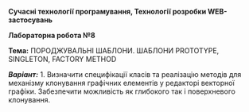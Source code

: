 **Сучасні технології програмування, Технології розробки WEB-застосувань**

**Лабораторна робота №8**

**Тема:** ПОРОДЖУВАЛЬНІ ШАБЛОНИ. ШАБЛОНИ PROTOTYPE, SINGLETON, FACTORY METHOD
 

_**Варіант:**_ 
	1. Визначити специфікації класів та реалізацію методів для механізму
	клонування графічних елементів у редакторі векторної графіки.
	Забезпечити можливість як глибокого так і поверхневого клонування.  

 